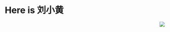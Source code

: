 # Here is 刘小黄
<a href="https://github.com/Xiaohuang257">
  <img align="right" src="https://github-readme-stats.vercel.app/api?username=Xiaohuang257&show_icons=true">
</a>
